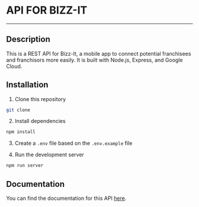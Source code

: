 # API FOR BIZZ-IT

---

## Description

This is a REST API for Bizz-It, a mobile app to connect potential franchisees and franchisors more easily. It is built with Node.js, Express, and Google Cloud.

## Installation

1. Clone this repository

```bash
git clone
```

2. Install dependencies

```bash
npm install
```

3. Create a `.env` file based on the `.env.example` file

4. Run the development server

```bash
npm run server
```

## Documentation

You can find the documentation for this API [here](https://documenter.getpostman.com/view/18875711/2s93m7ULc5#ccac4d22-9fd6-4849-bd30-3a498830aa77).

